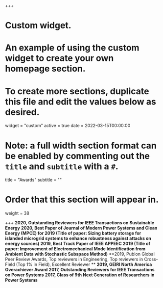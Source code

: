 +++
# Custom widget.
# An example of using the custom widget to create your own homepage section.
# To create more sections, duplicate this file and edit the values below as desired.
widget = "custom"
active = true
date = 2022-03-15T00:00:00

# Note: a full width section format can be enabled by commenting out the `title` and `subtitle` with a `#`.
title = "Awards"
subtitle = ""

# Order that this section will appear in.
weight = 38

+++ 
**2020, Outstanding Reviewers for IEEE Transactions on Sustainable Energy**
**2020, Best Paper of Journal of Modern Power Systems and Clean Energy (MPCE) for 2019 (Title of paper: Sizing battery storage for islanded microgrid systems to enhance robustness against attacks on energy sources)**
**2019, Best Track Paper of IEEE APPEEC 2019 (Title of paper: Improvement of Electromechanical Mode Identification from Ambient Data with Stochastic Subspace Method)**
**2019, Publon Global Peer Review Awards, Top reviewers in Engineering, Top reviewers in Cross-Field (Top 1\% in Field), Excellent Reviewer **
**2019, GEIRI North America Overachiever Award**
**2017, Outstanding Reviewers for IEEE Transactions on Power Systems**
**2017, Class of 9th Next Generation of Researchers in Power Systems**
